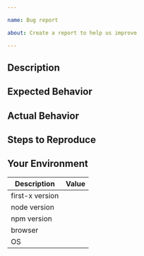 ```yaml
---

name: Bug report

about: Create a report to help us improve

---
```



<!-- thanks for reaching out -->

<!-- before you proceed, please read and follow the instructions -->

<!-- feel free to add any supporting media such as screenshots or gifs -->


## Description

<!-- describe your issue - a clear and concise description of what the bug is -->


## Expected Behavior

<!-- describe the expected behavior -->


## Actual Behavior

<!-- describe what actually happened -->


## Steps to Reproduce

<!-- uncomment the following and list the steps -->
<!--
1. 
2. 
3. 
-->


## Your Environment

| Description           | Value                                           |
|-----------------------|-------------------------------------------------|
| first-x version | <!-- add your first-x version here -->    |
| node version          | <!-- add your node version here -->             |
| npm version           | <!-- add your npm version here -->              |
| browser               | <!-- add your browser and it's version here --> |
| OS                    | <!-- add your OS details here -->               |


<!-- don't hesitate to add any other relevant details -->

<!-- thanks! -->
